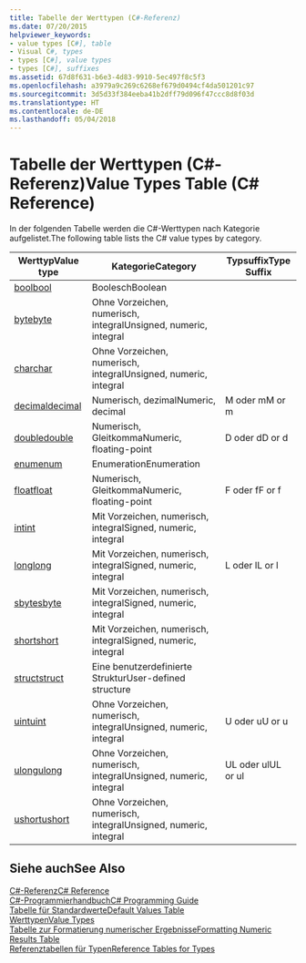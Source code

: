 ```yaml
---
title: Tabelle der Werttypen (C#-Referenz)
ms.date: 07/20/2015
helpviewer_keywords:
- value types [C#], table
- Visual C#, types
- types [C#], value types
- types [C#], suffixes
ms.assetid: 67d8f631-b6e3-4d83-9910-5ec497f8c5f3
ms.openlocfilehash: a3979a9c269c6268ef679d0494cf4da501201c97
ms.sourcegitcommit: 3d5d33f384eeba41b2dff79d096f47ccc8d8f03d
ms.translationtype: HT
ms.contentlocale: de-DE
ms.lasthandoff: 05/04/2018
---
```

# <a name="value-types-table-c-reference"></a><span data-ttu-id="6efd4-102">Tabelle der Werttypen (C#-Referenz)</span><span class="sxs-lookup"><span data-stu-id="6efd4-102">Value Types Table (C# Reference)</span></span>
<span data-ttu-id="6efd4-103">In der folgenden Tabelle werden die C#-Werttypen nach Kategorie aufgelistet.</span><span class="sxs-lookup"><span data-stu-id="6efd4-103">The following table lists the C# value types by category.</span></span>  
  
|<span data-ttu-id="6efd4-104">Werttyp</span><span class="sxs-lookup"><span data-stu-id="6efd4-104">Value type</span></span>|<span data-ttu-id="6efd4-105">Kategorie</span><span class="sxs-lookup"><span data-stu-id="6efd4-105">Category</span></span>|<span data-ttu-id="6efd4-106">Typsuffix</span><span class="sxs-lookup"><span data-stu-id="6efd4-106">Type Suffix</span></span>|  
|----------------|--------------|-----------------|  
|[<span data-ttu-id="6efd4-107">bool</span><span class="sxs-lookup"><span data-stu-id="6efd4-107">bool</span></span>](../../../csharp/language-reference/keywords/bool.md)|<span data-ttu-id="6efd4-108">Boolesch</span><span class="sxs-lookup"><span data-stu-id="6efd4-108">Boolean</span></span>||  
|[<span data-ttu-id="6efd4-109">byte</span><span class="sxs-lookup"><span data-stu-id="6efd4-109">byte</span></span>](../../../csharp/language-reference/keywords/byte.md)|<span data-ttu-id="6efd4-110">Ohne Vorzeichen, numerisch, integral</span><span class="sxs-lookup"><span data-stu-id="6efd4-110">Unsigned, numeric, integral</span></span>||  
|[<span data-ttu-id="6efd4-111">char</span><span class="sxs-lookup"><span data-stu-id="6efd4-111">char</span></span>](../../../csharp/language-reference/keywords/char.md)|<span data-ttu-id="6efd4-112">Ohne Vorzeichen, numerisch, integral</span><span class="sxs-lookup"><span data-stu-id="6efd4-112">Unsigned, numeric, integral</span></span>||  
|[<span data-ttu-id="6efd4-113">decimal</span><span class="sxs-lookup"><span data-stu-id="6efd4-113">decimal</span></span>](../../../csharp/language-reference/keywords/decimal.md)|<span data-ttu-id="6efd4-114">Numerisch, dezimal</span><span class="sxs-lookup"><span data-stu-id="6efd4-114">Numeric, decimal</span></span>|<span data-ttu-id="6efd4-115">M oder m</span><span class="sxs-lookup"><span data-stu-id="6efd4-115">M or m</span></span>|  
|[<span data-ttu-id="6efd4-116">double</span><span class="sxs-lookup"><span data-stu-id="6efd4-116">double</span></span>](../../../csharp/language-reference/keywords/double.md)|<span data-ttu-id="6efd4-117">Numerisch, Gleitkomma</span><span class="sxs-lookup"><span data-stu-id="6efd4-117">Numeric, floating-point</span></span>|<span data-ttu-id="6efd4-118">D oder d</span><span class="sxs-lookup"><span data-stu-id="6efd4-118">D or d</span></span>|  
|[<span data-ttu-id="6efd4-119">enum</span><span class="sxs-lookup"><span data-stu-id="6efd4-119">enum</span></span>](../../../csharp/language-reference/keywords/enum.md)|<span data-ttu-id="6efd4-120">Enumeration</span><span class="sxs-lookup"><span data-stu-id="6efd4-120">Enumeration</span></span>||  
|[<span data-ttu-id="6efd4-121">float</span><span class="sxs-lookup"><span data-stu-id="6efd4-121">float</span></span>](../../../csharp/language-reference/keywords/float.md)|<span data-ttu-id="6efd4-122">Numerisch, Gleitkomma</span><span class="sxs-lookup"><span data-stu-id="6efd4-122">Numeric, floating-point</span></span>|<span data-ttu-id="6efd4-123">F oder f</span><span class="sxs-lookup"><span data-stu-id="6efd4-123">F or f</span></span>|  
|[<span data-ttu-id="6efd4-124">int</span><span class="sxs-lookup"><span data-stu-id="6efd4-124">int</span></span>](../../../csharp/language-reference/keywords/int.md)|<span data-ttu-id="6efd4-125">Mit Vorzeichen, numerisch, integral</span><span class="sxs-lookup"><span data-stu-id="6efd4-125">Signed, numeric, integral</span></span>||  
|[<span data-ttu-id="6efd4-126">long</span><span class="sxs-lookup"><span data-stu-id="6efd4-126">long</span></span>](../../../csharp/language-reference/keywords/long.md)|<span data-ttu-id="6efd4-127">Mit Vorzeichen, numerisch, integral</span><span class="sxs-lookup"><span data-stu-id="6efd4-127">Signed, numeric, integral</span></span>|<span data-ttu-id="6efd4-128">L oder l</span><span class="sxs-lookup"><span data-stu-id="6efd4-128">L or l</span></span>|  
|[<span data-ttu-id="6efd4-129">sbyte</span><span class="sxs-lookup"><span data-stu-id="6efd4-129">sbyte</span></span>](../../../csharp/language-reference/keywords/sbyte.md)|<span data-ttu-id="6efd4-130">Mit Vorzeichen, numerisch, integral</span><span class="sxs-lookup"><span data-stu-id="6efd4-130">Signed, numeric, integral</span></span>||  
|[<span data-ttu-id="6efd4-131">short</span><span class="sxs-lookup"><span data-stu-id="6efd4-131">short</span></span>](../../../csharp/language-reference/keywords/short.md)|<span data-ttu-id="6efd4-132">Mit Vorzeichen, numerisch, integral</span><span class="sxs-lookup"><span data-stu-id="6efd4-132">Signed, numeric, integral</span></span>||  
|[<span data-ttu-id="6efd4-133">struct</span><span class="sxs-lookup"><span data-stu-id="6efd4-133">struct</span></span>](../../../csharp/language-reference/keywords/struct.md)|<span data-ttu-id="6efd4-134">Eine benutzerdefinierte Struktur</span><span class="sxs-lookup"><span data-stu-id="6efd4-134">User-defined structure</span></span>||  
|[<span data-ttu-id="6efd4-135">uint</span><span class="sxs-lookup"><span data-stu-id="6efd4-135">uint</span></span>](../../../csharp/language-reference/keywords/uint.md)|<span data-ttu-id="6efd4-136">Ohne Vorzeichen, numerisch, integral</span><span class="sxs-lookup"><span data-stu-id="6efd4-136">Unsigned, numeric, integral</span></span>|<span data-ttu-id="6efd4-137">U oder u</span><span class="sxs-lookup"><span data-stu-id="6efd4-137">U or u</span></span>|  
|[<span data-ttu-id="6efd4-138">ulong</span><span class="sxs-lookup"><span data-stu-id="6efd4-138">ulong</span></span>](../../../csharp/language-reference/keywords/ulong.md)|<span data-ttu-id="6efd4-139">Ohne Vorzeichen, numerisch, integral</span><span class="sxs-lookup"><span data-stu-id="6efd4-139">Unsigned, numeric, integral</span></span>|<span data-ttu-id="6efd4-140">UL oder ul</span><span class="sxs-lookup"><span data-stu-id="6efd4-140">UL or ul</span></span>|  
|[<span data-ttu-id="6efd4-141">ushort</span><span class="sxs-lookup"><span data-stu-id="6efd4-141">ushort</span></span>](../../../csharp/language-reference/keywords/ushort.md)|<span data-ttu-id="6efd4-142">Ohne Vorzeichen, numerisch, integral</span><span class="sxs-lookup"><span data-stu-id="6efd4-142">Unsigned, numeric, integral</span></span>||  
  
## <a name="see-also"></a><span data-ttu-id="6efd4-143">Siehe auch</span><span class="sxs-lookup"><span data-stu-id="6efd4-143">See Also</span></span>  
 [<span data-ttu-id="6efd4-144">C#-Referenz</span><span class="sxs-lookup"><span data-stu-id="6efd4-144">C# Reference</span></span>](../../../csharp/language-reference/index.md)  
 [<span data-ttu-id="6efd4-145">C#-Programmierhandbuch</span><span class="sxs-lookup"><span data-stu-id="6efd4-145">C# Programming Guide</span></span>](../../../csharp/programming-guide/index.md)  
 [<span data-ttu-id="6efd4-146">Tabelle für Standardwerte</span><span class="sxs-lookup"><span data-stu-id="6efd4-146">Default Values Table</span></span>](../../../csharp/language-reference/keywords/default-values-table.md)  
 [<span data-ttu-id="6efd4-147">Werttypen</span><span class="sxs-lookup"><span data-stu-id="6efd4-147">Value Types</span></span>](../../../csharp/language-reference/keywords/value-types.md)  
 [<span data-ttu-id="6efd4-148">Tabelle zur Formatierung numerischer Ergebnisse</span><span class="sxs-lookup"><span data-stu-id="6efd4-148">Formatting Numeric Results Table</span></span>](../../../csharp/language-reference/keywords/formatting-numeric-results-table.md)  
 [<span data-ttu-id="6efd4-149">Referenztabellen für Typen</span><span class="sxs-lookup"><span data-stu-id="6efd4-149">Reference Tables for Types</span></span>](../../../csharp/language-reference/keywords/reference-tables-for-types.md)
